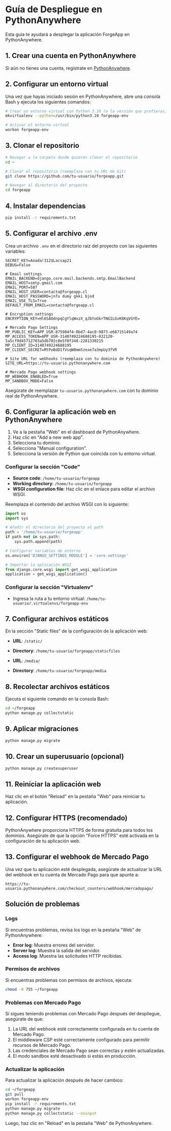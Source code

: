 # Guía de Despliegue en PythonAnywhere

Esta guía te ayudará a desplegar la aplicación ForgeApp en PythonAnywhere.

## 1. Crear una cuenta en PythonAnywhere

Si aún no tienes una cuenta, regístrate en [PythonAnywhere](https://www.pythonanywhere.com/).

## 2. Configurar un entorno virtual

Una vez que hayas iniciado sesión en PythonAnywhere, abre una consola Bash y ejecuta los siguientes comandos:

```bash
# Crear un entorno virtual con Python 3.10 (o la versión que prefieras)
mkvirtualenv --python=/usr/bin/python3.10 forgeapp-env

# Activar el entorno virtual
workon forgeapp-env
```

## 3. Clonar el repositorio

```bash
# Navegar a la carpeta donde quieres clonar el repositorio
cd ~

# Clonar el repositorio (reemplaza con tu URL de Git)
git clone https://github.com/tu-usuario/forgeapp.git

# Navegar al directorio del proyecto
cd forgeapp
```

## 4. Instalar dependencias

```bash
pip install -r requirements.txt
```

## 5. Configurar el archivo .env

Crea un archivo `.env` en el directorio raíz del proyecto con las siguientes variables:

```
SECRET_KEY=Anada!312$Lacsap21
DEBUG=False

# Email settings
EMAIL_BACKEND=django.core.mail.backends.smtp.EmailBackend
EMAIL_HOST=smtp.gmail.com
EMAIL_PORT=587
EMAIL_HOST_USER=contacto@forgeapp.cl
EMAIL_HOST_PASSWORD=jnfu dumy gkki bjod
EMAIL_USE_TLS=True
DEFAULT_FROM_EMAIL=contacto@forgeapp.cl

# Encryption settings
ENCRYPTION_KEY=Hl6SAOdnpqCgYlqWxzX_qJbYoGkrTNGILGvK8KqVGYE=

# Mercado Pago Settings
MP_PUBLIC_KEY=APP_USR-875984f4-0bd7-4ac0-9873-e68715149a74
MP_ACCESS_TOKEN=APP_USR-3140749224688195-022120-5a5cf9d45712703a5db702c0e5f8f348-2281330215
MP_CLIENT_ID=3140749224688195
MP_CLIENT_SECRET=MtPoBdD1fVsqW8mm5zoxe7a3mpUy3fVR

# Site URL for webhooks (reemplaza con tu dominio de PythonAnywhere)
SITE_URL=https://tu-usuario.pythonanywhere.com

# Mercado Pago webhook settings
MP_WEBHOOK_ENABLED=True
MP_SANDBOX_MODE=False
```

Asegúrate de reemplazar `tu-usuario.pythonanywhere.com` con tu dominio real de PythonAnywhere.

## 6. Configurar la aplicación web en PythonAnywhere

1. Ve a la pestaña "Web" en el dashboard de PythonAnywhere.
2. Haz clic en "Add a new web app".
3. Selecciona tu dominio.
4. Selecciona "Manual configuration".
5. Selecciona la versión de Python que coincida con tu entorno virtual.

### Configurar la sección "Code"

- **Source code**: `/home/tu-usuario/forgeapp`
- **Working directory**: `/home/tu-usuario/forgeapp`
- **WSGI configuration file**: Haz clic en el enlace para editar el archivo WSGI.

Reemplaza el contenido del archivo WSGI con lo siguiente:

```python
import os
import sys

# Añadir el directorio del proyecto al path
path = '/home/tu-usuario/forgeapp'
if path not in sys.path:
    sys.path.append(path)

# Configurar variables de entorno
os.environ['DJANGO_SETTINGS_MODULE'] = 'core.settings'

# Importar la aplicación WSGI
from django.core.wsgi import get_wsgi_application
application = get_wsgi_application()
```

### Configurar la sección "Virtualenv"

- Ingresa la ruta a tu entorno virtual: `/home/tu-usuario/.virtualenvs/forgeapp-env`

## 7. Configurar archivos estáticos

En la sección "Static files" de la configuración de la aplicación web:

- **URL**: `/static/`
- **Directory**: `/home/tu-usuario/forgeapp/staticfiles`

- **URL**: `/media/`
- **Directory**: `/home/tu-usuario/forgeapp/media`

## 8. Recolectar archivos estáticos

Ejecuta el siguiente comando en la consola Bash:

```bash
cd ~/forgeapp
python manage.py collectstatic
```

## 9. Aplicar migraciones

```bash
python manage.py migrate
```

## 10. Crear un superusuario (opcional)

```bash
python manage.py createsuperuser
```

## 11. Reiniciar la aplicación web

Haz clic en el botón "Reload" en la pestaña "Web" para reiniciar tu aplicación.

## 12. Configurar HTTPS (recomendado)

PythonAnywhere proporciona HTTPS de forma gratuita para todos los dominios. Asegúrate de que la opción "Force HTTPS" esté activada en la configuración de tu aplicación web.

## 13. Configurar el webhook de Mercado Pago

Una vez que tu aplicación esté desplegada, asegúrate de actualizar la URL del webhook en tu cuenta de Mercado Pago para que apunte a:

```
https://tu-usuario.pythonanywhere.com/checkout_counters/webhook/mercadopago/
```

## Solución de problemas

### Logs

Si encuentras problemas, revisa los logs en la pestaña "Web" de PythonAnywhere:

- **Error log**: Muestra errores del servidor.
- **Server log**: Muestra la salida del servidor.
- **Access log**: Muestra las solicitudes HTTP recibidas.

### Permisos de archivos

Si encuentras problemas con permisos de archivos, ejecuta:

```bash
chmod -R 755 ~/forgeapp
```

### Problemas con Mercado Pago

Si sigues teniendo problemas con Mercado Pago después del despliegue, asegúrate de que:

1. La URL del webhook esté correctamente configurada en tu cuenta de Mercado Pago.
2. El middleware CSP esté correctamente configurado para permitir recursos de Mercado Pago.
3. Las credenciales de Mercado Pago sean correctas y estén actualizadas.
4. El modo sandbox esté desactivado si estás en producción.

### Actualizar la aplicación

Para actualizar la aplicación después de hacer cambios:

```bash
cd ~/forgeapp
git pull
workon forgeapp-env
pip install -r requirements.txt
python manage.py migrate
python manage.py collectstatic --noinput
```

Luego, haz clic en "Reload" en la pestaña "Web" de PythonAnywhere.
